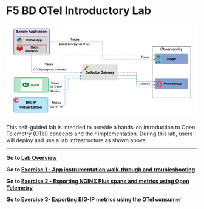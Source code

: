 F5 BD OTel Introductory Lab
============================================================================

<img src="images/labenviron.png" alt="Where's my Image!">

This self-guided lab is intended to provide a hands-on introduction to Open Telemetry (OTel) concepts and their implementation.  During this lab, users will deploy and use a lab infrastructure as shown above.

---
**Go to [Lab Overview](docs/overview.md)**

**Go to [Exercise 1 - App instrumentation walk-through and troubleshooting](docs/ex1.md)**

**Go to [Exercise 2 - Exporting NGINX Plus spans and metrics using Open Telemetry](docs/ex2.md)**

**Go to [Exercise 3- Exporting BIG-IP metrics using the OTel consumer](docs/ex3.md)**


